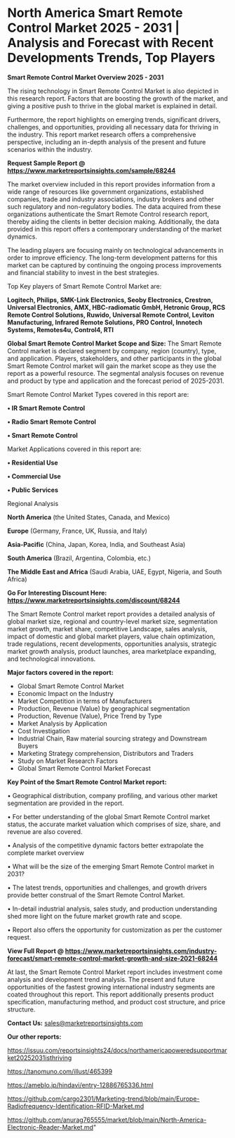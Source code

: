 # North America Smart Remote Control Market 2025 - 2031 | Analysis and Forecast with Recent Developments Trends, Top Players

<Strong> Smart Remote Control Market Overview 2025 - 2031</strong>

The rising technology in Smart Remote Control Market is also depicted in this research report. Factors that are boosting the growth of the market, and giving a positive push to thrive in the global market is explained in detail.

Furthermore, the report highlights on emerging trends, significant drivers, challenges, and opportunities, providing all necessary data for thriving in the industry. This report market research offers a comprehensive perspective, including an in-depth analysis of the present and future scenarios within the industry.

<strong>Request Sample Report @ <a href=https://www.marketreportsinsights.com/sample/68244>https://www.marketreportsinsights.com/sample/68244</a></strong>

The market overview included in this report provides information from a wide range of resources like government organizations, established companies, trade and industry associations, industry brokers and other such regulatory and non-regulatory bodies. The data acquired from these organizations authenticate the Smart Remote Control research report, thereby aiding the clients in better decision making. Additionally, the data provided in this report offers a contemporary understanding of the market dynamics.

The leading players are focusing mainly on technological advancements in order to improve efficiency. The long-term development patterns for this market can be captured by continuing the ongoing process improvements and financial stability to invest in the best strategies.

Top Key players of Smart Remote Control Market are:

<strong>Logitech, Philips, SMK-Link Electronics, Seoby Electronics, Crestron, Universal Electronics, AMX, HBC-radiomatic GmbH, Hetronic Group, RCS Remote Control Solutions, Ruwido, Universal Remote Control, Leviton Manufacturing, Infrared Remote Solutions, PRO Control, Innotech Systems, Remotes4u, Control4, RTI</strong>

<strong><b>Global Smart Remote Control Market Scope and Size:</b></strong>
The Smart Remote Control market is declared segment by company, region (country), type, and application. Players, stakeholders, and other participants in the global Smart Remote Control market will gain the market scope as they use the report as a powerful resource. The segmental analysis focuses on revenue and product by type and application and the forecast period of 2025-2031.

Smart Remote Control Market Types covered in this report are:

<strong>• IR Smart Remote Control

• Radio Smart Remote Control

• Smart Remote Control</strong>

Market Applications covered in this report are:

<strong>• Residential Use

• Commercial Use

• Public Services</strong> 

Regional Analysis

<strong>North America</strong> (the United States, Canada, and Mexico)

<strong>Europe</strong> (Germany, France, UK, Russia, and Italy)

<strong>Asia-Pacific</strong> (China, Japan, Korea, India, and Southeast Asia)

<strong>South America</strong> (Brazil, Argentina, Colombia, etc.)

<strong>The Middle East and Africa</strong> (Saudi Arabia, UAE, Egypt, Nigeria, and South Africa)

<strong>Go For Interesting Discount Here: <a href=https://www.marketreportsinsights.com/discount/68244>https://www.marketreportsinsights.com/discount/68244</a></strong>

The Smart Remote Control market report provides a detailed analysis of global market size, regional and country-level market size, segmentation market growth, market share, competitive Landscape, sales analysis, impact of domestic and global market players, value chain optimization, trade regulations, recent developments, opportunities analysis, strategic market growth analysis, product launches, area marketplace expanding, and technological innovations.

<strong><b>Major factors covered in the report:</b></strong>
<ul>
  <li>Global Smart Remote Control Market </li>
  <li>Economic Impact on the Industry</li>
  <li>Market Competition in terms of Manufacturers</li>
  <li>Production, Revenue (Value) by geographical segmentation</li>
  <li>Production, Revenue (Value), Price Trend by Type</li>
  <li>Market Analysis by Application</li>
  <li>Cost Investigation</li>
  <li>Industrial Chain, Raw material sourcing strategy and Downstream Buyers</li>
  <li>Marketing Strategy comprehension, Distributors and Traders</li>
  <li>Study on Market Research Factors</li>
  <li>Global Smart Remote Control Market Forecast</li>
</ul>

<strong><b>Key Point of the Smart Remote Control Market report:</b></strong>

• Geographical distribution, company profiling, and various other market segmentation are provided in the report.

• For better understanding of the global Smart Remote Control market status, the accurate market valuation which comprises of size, share, and revenue are also covered.

• Analysis of the competitive dynamic factors better extrapolate the complete market overview

• What will be the size of the emerging Smart Remote Control market in 2031?

• The latest trends, opportunities and challenges, and growth drivers provide better construal of the Smart Remote Control Market.

• In-detail industrial analysis, sales study, and production understanding shed more light on the future market growth rate and scope.

• Report also offers the opportunity for customization as per the customer request.

<strong><b>View Full Report @ <a href=https://www.marketreportsinsights.com/industry-forecast/smart-remote-control-market-growth-and-size-2021-68244>https://www.marketreportsinsights.com/industry-forecast/smart-remote-control-market-growth-and-size-2021-68244</a></b></strong>


At last, the Smart Remote Control Market report includes investment come analysis and development trend analysis. The present and future opportunities of the fastest growing international industry segments are coated throughout this report. This report additionally presents product specification, manufacturing method, and product cost structure, and price structure.

<strong>Contact Us:</strong>
sales@marketreportsinsights.com

<strong>Our other reports:</strong>

<a href=https://issuu.com/reportsinsights24/docs/northamericapoweredsupportmarket20252031isthriving>https://issuu.com/reportsinsights24/docs/northamericapoweredsupportmarket20252031isthriving</a>

<a href=https://tanomuno.com/illust/465399>https://tanomuno.com/illust/465399</a>

<a href=https://ameblo.jp/hindavi/entry-12886765336.html>https://ameblo.jp/hindavi/entry-12886765336.html</a>

<a href=https://github.com/cargo2301/Marketing-trend/blob/main/Europe-Radiofrequency-Identification-RFID-Market.md>https://github.com/cargo2301/Marketing-trend/blob/main/Europe-Radiofrequency-Identification-RFID-Market.md</a>

<a href=https://github.com/anurag765555/market/blob/main/North-America-Electronic-Reader-Market.md>https://github.com/anurag765555/market/blob/main/North-America-Electronic-Reader-Market.md</a>"
